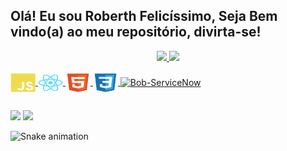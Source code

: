 ## Olá! Eu sou Roberth Felicíssimo, Seja Bem vindo(a) ao meu repositório, divirta-se!

<div align="center">
  <a href="https://github.com/roberthfelicissimo">
  <img height="180em" src="https://github-readme-stats.vercel.app/api?username=roberthfelicissimo&show_icons=true&theme=dark&include_all_commits=true&count_private=true"/>
  <img height="180em" src="https://github-readme-stats.vercel.app/api/top-langs/?username=roberthfelicissimo&layout=compact&langs_count=7&theme=dark"/>
</div>
 
<div style="display: inline_block"><br>
  <img align="center" alt="Bob-Js" height="30" width="40" src="https://raw.githubusercontent.com/devicons/devicon/master/icons/javascript/javascript-plain.svg">
  <img align="center" alt="Bob-React" height="30" width="40" src="https://raw.githubusercontent.com/devicons/devicon/master/icons/react/react-original.svg">
  <img align="center" alt="Bob-HTML" height="30" width="40" src="https://raw.githubusercontent.com/devicons/devicon/master/icons/html5/html5-original.svg">
  <img align="center" alt="Bob-CSS" height="30" width="40" src="https://raw.githubusercontent.com/devicons/devicon/master/icons/css3/css3-original.svg">
  <img align="center" alt="Bob-ServiceNow" height="120" width="80" src="https://cdn.worldvectorlogo.com/logos/servicenow-2.svg">
</div>
  
##
<div>
 <a href="https://www.instagram.com/roberthmoura/" target="_blank"><img src="https://img.shields.io/badge/-Instagram-%23E4405F?style=for-the-badge&logo=instagram&logoColor=white" target="_blank"></a>
 <a href="https://www.linkedin.com/in/roberth-felic%C3%ADssimo-11898b82/" target="_blank"><img src="https://img.shields.io/badge/-LinkedIn-%230077B5?style=for-the-badge&logo=linkedin&logoColor=white" target="_blank"></a>
</div>

 ![Snake animation](https://github.com/roberthfelicissimo/roberthfelicissimo/blob/output/github-contribution-grid-snake.svg)


